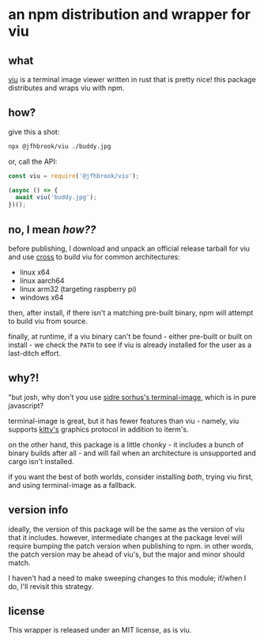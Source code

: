 # an npm distribution and wrapper for viu

## what

[viu](https://github.com/atanunq/viu) is a terminal image viewer written in
rust that is pretty nice! this package distributes and wraps viu with npm.

## how?

give this a shot:

```bash
npx @jfhbrook/viu ./buddy.jpg
```

or, call the API:

```js
const viu = require('@jfhbrook/viu');

(async () => {
  await viu('buddy.jpg');
})();
```

## no, I mean *how??*

before publishing, I download and unpack an official release tarball for viu and
use [cross](https://github.com/cross-rs/cross) to build viu for common
architectures:

- linux x64
- linux aarch64
- linux arm32 (targeting raspberry pi)
- windows x64

then, after install, if there isn't a matching pre-built binary, npm will
attempt to build viu from source.

finally, at runtime, if a viu binary can't be found - either pre-built or built
on install - we check the `PATH` to see if viu is already installed for the
user as a last-ditch effort.

## why?!

"but josh, why don't you use [sidre sorhus's terminal-image](https://github.com/sindresorhus/terminal-image),
which is in pure javascript?

terminal-image is great, but it has fewer features than viu - namely, viu supports
[kitty's](https://sw.kovidgoyal.net/kitty/graphics-protocol/) graphics protocol
in addition to iterm's.

on the other hand, this package is a little chonky - it includes a bunch of
binary builds after all - and will fail when an architecture is unsupported
and cargo isn't installed.

if you want the best of both worlds, consider installing *both*, trying viu
first, and using terminal-image as a fallback.

## version info

ideally, the version of this package will be the same as the version of viu
that it includes. however, intermediate changes at the package level will require
bumping the patch version when publishing to npm. in other words, the patch
version may be ahead of viu's, but the major and minor should match.

I haven't had a need to make sweeping changes to this module; if/when I do,
I'll revisit this strategy.

## license

This wrapper is released under an MIT license, as is viu.
